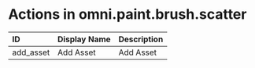 # Actions in omni.paint.brush.scatter

| ID        | Display Name | Description |
|:----------|:----------|:----------|
| add_asset | Add Asset | Add Asset |

